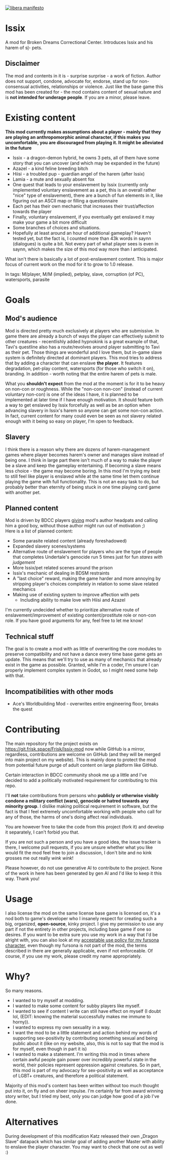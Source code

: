 [![libera manifesto](https://img.shields.io/badge/libera-manifesto-lightgrey.svg)](https://liberamanifesto.com)

# Issix
A mod for Broken Dreams Correctional Center. Introduces Issix and his harem of s[l](https://kenashcorp.bandcamp.com/track/im-your-slave)- pets.

## Disclaimer
The mod and contents in it is - surprise surprise - a work of fiction. Author does not support, condone, advocate for, endorse, stand up for non-consensual activities, relationships or violence. Just like the base game this mod has been created for - the mod contains content of sexual nature and is **not intended for underage people**. If you are a minor, please leave.

# Existing content
**This mod currently makes assumptions about a player - mainly that they are playing an anthropomorphic animal character, if this makes you uncomfortable, you are discouraged from playing it. It might be alleviated in the future**
- Issix - a dragon-demon hybrid, he owns 3 pets, all of them have some story that you can uncover (and which may be expanded in the future)
 - Azazel - a kind feline breeding bitch
 - Hiisi - a troubled pup - guardian angel of the harem (after Issix)
 - Lamia - a mute and sexually absent fox
- One quest that leads to your enslavement by Issix (currently only implemented voluntary enslavement as a pet, this is an overall rather "nice" type of enslavement), there are a bunch of fun elements in it, like figuring out an ASCII map or filling a questionnaire
- Each pet has their own mechanic that increases their trust/affection towards the player
- Finally, voluntary enslavement, if you eventually get enslaved it may make your game a bit more difficult
- Some branches of choices and situations.
- Hopefully at least around an hour of additional gameplay? Haven't tested yet, but the fact is, I counted more than 43k words in saynn (dialogues) is quite a bit. Not every part of what player sees is even in saynn, which makes the size of this mod way more than I anticipated.

What isn't there is basically a lot of post-enslavement content. This is major focus of current work on the mod for it to grow to 1.0 release.

In tags: M/player, M/M (implied), petplay, slave, corruption (of PC), watersports, parasite

# Goals
## Mod's audience
Mod is directed pretty much exclusively at players who are submissive. In game there are already a bunch of ways the player can effectively submit to other creatures - recentlishly added hypnokink is a great example of that, Tavi's questline also has a route/revolves around player submitting to Tavi as their pet. Those things are wonderful and I love them, but in-game slave system is definitely directed at dominant players. This mod tries to address that by adding a character that can enslave **the player**. It features degradation, pet-play content, watersports (for those who switch it on), branding. In addition - worth noting that the entire harem of pets is male.

What you **shouldn't expect** from the mod at the moment is for it to be heavy on non-con or roughness. While the "non-con non-con" (instead of current voluntary non-con) is one of the ideas I have, it is planned to be implemented at later time if I have enough motivation. It should feature both a way to get enslaved by Issix forcefully as well as be an option when advancing slavery in Issix's harem so anyone can get some non-con action. In fact, current content for many could even be seen as not slavery related enough with it being so easy on player, I'm open to feedback.

## Slavery
I think there is a reason why there are dozens of harem-management games where player becomes harem's owner and manages slave instead of being one. I think in large part there isn't much of a way to make the player be a slave and keep the gameplay entertaining. If becoming a slave means less choice - the game may become boring. In this mod I'm trying my best to still feel like player is enslaved while at the same time let them continue playing the game with full functionality. This is not an easy task to do, but probably better than eternity of being stuck in one time playing card game with another pet.

## Planned content
Mod is driven by BDCC players [giving](https://github.com/Friskygote/Issix-mod/discussions) mod's author headpats and calling him a good boy, without those author might run out of motivation ;)    
Here is a list of planned content:    
- Some parasite related content (already foreshadowed)
- Expanded slavery scenes/systems
- Alternative route of enslavement for players who are the type of people that completes Undertale's genocide run 5 times just for fun *stares with judgement*
- More Issix/pet related scenes around the prison
- Issix's mechanic of dealing in BDSM restraints
- A "last choice" reward, making the game harder and more annoying by stripping player's choices completely in relation to some slave related mechanics
- Making use of existing system to improve affection with pets
  - Including ability to make love with Hiisi and Azazel

I'm currently undecided whether to prioritize alternative route of enslavement/improvement of existing content/prostitute role or non-con role. If you have good arguments for any, feel free to let me know!
  
## Technical stuff
The goal is to create a mod with as little of overwriting the core modules to preserve compatibility and not have a dance every time base game gets an update. This means that we'll try to use as many of mechanics that already exist in the game as possible. Granted, while I'm a coder, I'm unsure I can properly implement complex system in Godot, so I might need some help with that.

## Incompatibilities with other mods
- Ace's Worldbuilding Mod - overwrites entire engineering floor, breaks the quest

# Contributing
The main repository for the project exists on https://git.frisk.space/Frisk/Issix-mod now while GitHub is a mirror, regardless, contributions are welcome on GitHub (and they will be merged into main project on my website). This is mainly done to protect the mod from potential future purge of adult content on large platform like GitHub.

Certain interaction in BDCC community shook me up a little and I've decided to add a politically motivated requirement for contributing to this repo.    

I'll **not** take contributions from persons who **publicly or otherwise visibly condone a military conflict (wars), genocide or hatred towards any minority group**. I dislike making political requirement in software, but the fact is that I feel extremely uncomfortable working with people who call for any of those, the harms of one's doing affect real individuals.

You are however free to take the code from this project (fork it) and develop it separately, I can't forbid you that.

If you are not such a person and you have a good idea, the issue tracker is there, I welcome pull requests, if you are unsure whether what you like would fit the mod feel free to join a discussion, I don't bite and no kink grosses me out really *wink wink*!

Please however, do not use generative AI to contribute to the project. None of the work in here has been generated by gen AI and I'd like to keep it this way. Thank you!

# Usage
I also license the mod on the same license base game is licensed on, it's a nod both to game's developer who I insanely respect for creating such a big, organized, **open-source**, kinky project. I give my permission to use any part if not the entirety in other projects, including base game if one so desires. If you want to be extra sure you use my work in a way that I'd be alright with, you can also look at my [acceptable use policy for my fursona character](https://frisk.space/about/fursona-use/#specific-terms), even though my fursona is not part of the mod, the terms described in there are generally applicable, even if not enforceable. Of course, if you use my work, please credit my name appropriately.

# Why?
So many reasons. 
- I wanted to try myself at modding. 
- I wanted to make some content for subby players like myself. 
- I wanted to see if content I write can still have effect on myself (I doubt lol, (EDIT: knowing the material successfully makes me immune to horny)).
- I wanted to express my own sexuality in a way.
- I want the mod to be a little statement and action behind my words of supporting sex-positivity by contributing something sexual and being public about it (like on my website, also, this is not to say that the mod is for myself, even though in part it is)
- I wanted to make a statement. I'm writing this mod in times where certain awful people gain power over incredibly powerful state in the world, their policies represent oppression against creatures. So in part, this mod is part of my advocacy for sex-positivity as well as acceptance of LGBT+ creatures, and therefore a political statement.

Majority of this mod's content has been written without too much thought put into it, on fly and on sheer impulse. I'm certainly far from award winning story writer, but I tried my best, only you can judge how good of a job I've done.

# Alternatives
During development of this modification Katz released their own „Dragon Slave” datapack which has similar goal of adding another Master with ability to enslave the player character. You may want to check that one out as well :)
